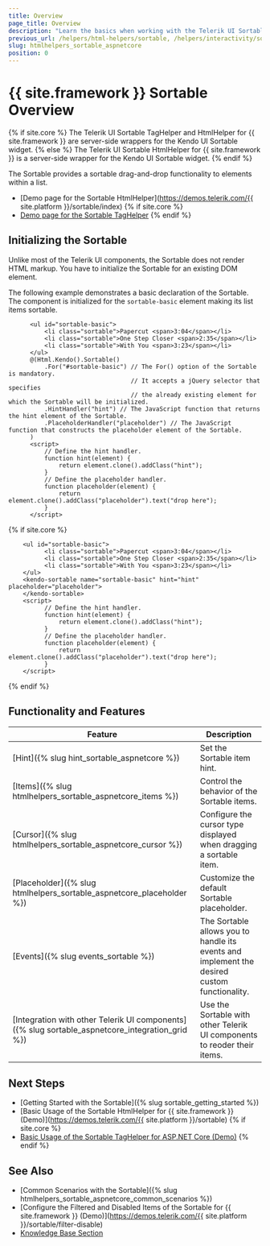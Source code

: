 ```yaml
---
title: Overview
page_title: Overview
description: "Learn the basics when working with the Telerik UI Sortable for {{ site.framework }}."
previous_url: /helpers/html-helpers/sortable, /helpers/interactivity/sortable/overview
slug: htmlhelpers_sortable_aspnetcore
position: 0
---
```


# {{ site.framework }} Sortable Overview

{% if site.core %}
The Telerik UI Sortable TagHelper and HtmlHelper for {{ site.framework }} are server-side wrappers for the Kendo UI Sortable widget.
{% else %}
The Telerik UI Sortable HtmlHelper for {{ site.framework }} is a server-side wrapper for the Kendo UI Sortable widget.
{% endif %}

The Sortable provides a sortable drag-and-drop functionality to elements within a list.

* [Demo page for the Sortable HtmlHelper](https://demos.telerik.com/{{ site.platform }}/sortable/index)
{% if site.core %}
* [Demo page for the Sortable TagHelper](https://demos.telerik.com/aspnet-core/sortable/tag-helper)
{% endif %}

## Initializing the Sortable

Unlike most of the Telerik UI components, the Sortable does not render HTML markup. You have to initialize the Sortable for an existing DOM element.

The following example demonstrates a basic declaration of the Sortable. The component is initialized for the `sortable-basic` element making its list items sortable.

```HtmlHelper
      <ul id="sortable-basic">
          <li class="sortable">Papercut <span>3:04</span></li>
          <li class="sortable">One Step Closer <span>2:35</span></li>
          <li class="sortable">With You <span>3:23</span></li>
      </ul>
      @(Html.Kendo().Sortable()
          .For("#sortable-basic") // The For() option of the Sortable is mandatory.
                                  // It accepts a jQuery selector that specifies
                                  // the already existing element for which the Sortable will be initialized.
          .HintHandler("hint") // The JavaScript function that returns the hint element of the Sortable.
          .PlaceholderHandler("placeholder") // The JavaScript function that constructs the placeholder element of the Sortable.
      )
      <script>
          // Define the hint handler.
          function hint(element) {
              return element.clone().addClass("hint");
          }
          // Define the placeholder handler.
          function placeholder(element) {
              return element.clone().addClass("placeholder").text("drop here");
          }
      </script>
```
{% if site.core %}
```TagHelper
    <ul id="sortable-basic">
          <li class="sortable">Papercut <span>3:04</span></li>
          <li class="sortable">One Step Closer <span>2:35</span></li>
          <li class="sortable">With You <span>3:23</span></li>
    </ul>
    <kendo-sortable name="sortable-basic" hint="hint" placeholder="placeholder">
    </kendo-sortable>
    <script>
          // Define the hint handler.
          function hint(element) {
              return element.clone().addClass("hint");
          }
          // Define the placeholder handler.
          function placeholder(element) {
              return element.clone().addClass("placeholder").text("drop here");
          }
    </script>
```
{% endif %}

## Functionality and Features

| Feature | Description |
|---------|-------------|
| [Hint]({% slug hint_sortable_aspnetcore %}) | Set the Sortable item hint. |
| [Items]({% slug htmlhelpers_sortable_aspnetcore_items %}) | Control the behavior of the Sortable items.  |
| [Cursor]({% slug htmlhelpers_sortable_aspnetcore_cursor %}) | Configure the cursor type displayed when dragging a sortable item. |
| [Placeholder]({% slug htmlhelpers_sortable_aspnetcore_placeholder %}) | Customize the default Sortable placeholder. |
| [Events]({% slug events_sortable %}) | The Sortable allows you to handle its events and implement the desired custom functionality. |
| [Integration with other Telerik UI components]({% slug sortable_aspnetcore_integration_grid %}) | Use the Sortable with other Telerik UI components to reoder their items. |

## Next Steps

* [Getting Started with the Sortable]({% slug sortable_getting_started %})
* [Basic Usage of the Sortable HtmlHelper for {{ site.framework }} (Demo)](https://demos.telerik.com/{{ site.platform }}/sortable)
{% if site.core %}
* [Basic Usage of the Sortable TagHelper for ASP.NET Core (Demo)](https://demos.telerik.com/aspnet-core/sortable/tag-helper)
{% endif %}

## See Also

* [Common Scenarios with the Sortable]({% slug htmlhelpers_sortable_aspnetcore_common_scenarios %})
* [Configure the Filtered and Disabled Items of the Sortable for {{ site.framework }} (Demo)](https://demos.telerik.com/{{ site.platform }}/sortable/filter-disable)
* [Knowledge Base Section](/knowledge-base)
